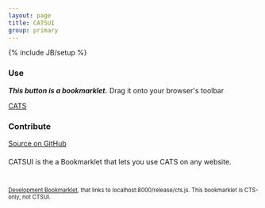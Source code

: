 ```yaml
---
layout: page
title: CATSUI
group: primary
---
```

{% include JB/setup %}

<div class="row" style="margin-top: 20px; margin-bottom:20px">
  <div class="span8 well"><div class="row">
  <div class="span4">
    <h3>Use</h3>
    <p><b><i>This button is a bookmarklet.</i></b> Drag it onto your browser's toolbar</p>
<a class="btn btn-success" href="javascript:var s=document.createElement('link');s.setAttribute('href','http://webcats.github.com/catsui/hotlink/catsui.css');s.setAttribute('rel','stylesheet');s.setAttribute('type','text/css');document.getElementsByTagName('body')[0].appendChild(s);;var s=document.createElement('script');s.setAttribute('src','http://webcats.github.com/catsui/hotlink/catsui.js');document.getElementsByTagName('body')[0].appendChild(s);">CATS</a>
  </div>
  <div class="span4">
    <h3>Contribute</h3>
    <a href="http://github.com/webcats/cats-ui" class="btn btn-success">Source on GitHub</a>
  </div>
  </div></div>
</div>

CATSUI is the a Bookmarklet that lets you use CATS on any website.

<br />
<p style="font-size:0.8em">
<a class="" href="javascript:var s=document.createElement('link');s.setAttribute('href','http://webcats.github.com/catsui/hotlink/catsui.css');s.setAttribute('rel','stylesheet');s.setAttribute('type','text/css');document.getElementsByTagName('body')[0].appendChild(s);;var s=document.createElement('script');s.setAttribute('src','http://localhost:8000/release/cts.js');document.getElementsByTagName('body')[0].appendChild(s);">Development Bookmarklet</a>, that links to localhost:8000/release/cts.js. This bookmarklet is CTS-only, not CTSUI.  </p>
